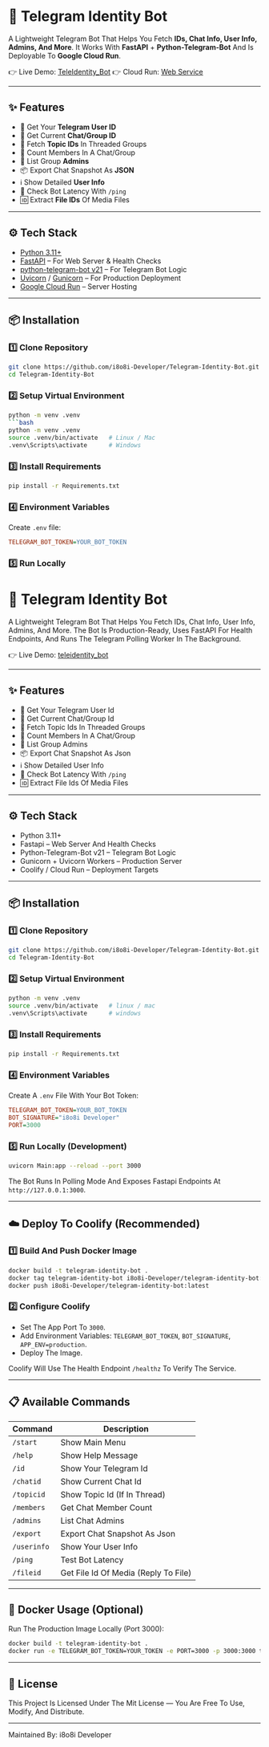 # 🔑 Telegram Identity Bot

A Lightweight Telegram Bot That Helps You Fetch **IDs, Chat Info, User Info, Admins, And More**.
It Works With **FastAPI** + **Python-Telegram-Bot** And Is Deployable To **Google Cloud Run**.

👉 Live Demo: [TeleIdentity\_Bot](https://t.me/TeleIdentity_Bot)
👉 Cloud Run: [Web Service](https://bot.durgaaisolutions.in)

---

## ✨ Features

* 👤 Get Your **Telegram User ID**
* 💬 Get Current **Chat/Group ID**
* 🧵 Fetch **Topic IDs** In Threaded Groups
* 👥 Count Members In A Chat/Group
* 👑 List Group **Admins**
* 📦 Export Chat Snapshot As **JSON**
* ℹ️ Show Detailed **User Info**
* 🏓 Check Bot Latency With `/ping`
* 🆔 Extract **File IDs** Of Media Files

---

## ⚙️ Tech Stack

* [Python 3.11+](https://www.python.org/)
* [FastAPI](https://fastapi.tiangolo.com/) – For Web Server & Health Checks
* [python-telegram-bot v21](https://github.com/python-telegram-bot/python-telegram-bot) – For Telegram Bot Logic
* [Uvicorn](https://www.uvicorn.org/) / [Gunicorn](https://gunicorn.org/) – For Production Deployment
* [Google Cloud Run](https://cloud.google.com/run) – Server Hosting

---

## 📦 Installation

### 1️⃣ Clone Repository

```bash
git clone https://github.com/i8o8i-Developer/Telegram-Identity-Bot.git
cd Telegram-Identity-Bot
```

### 2️⃣ Setup Virtual Environment

```bash
python -m venv .venv
```bash
python -m venv .venv
source .venv/bin/activate   # Linux / Mac
.venv\Scripts\activate      # Windows
```

### 3️⃣ Install Requirements

```bash
pip install -r Requirements.txt
```

### 4️⃣ Environment Variables

Create `.env` file:

```ini
TELEGRAM_BOT_TOKEN=YOUR_BOT_TOKEN
```

### 5️⃣ Run Locally

# 🔑 Telegram Identity Bot

A Lightweight Telegram Bot That Helps You Fetch IDs, Chat Info, User Info, Admins, And More. The Bot Is Production-Ready, Uses FastAPI For Health Endpoints, And Runs The Telegram Polling Worker In The Background.

👉 Live Demo: [teleidentity_bot](https://t.me/TeleIdentity_Bot)

---

## ✨ Features

- 👤 Get Your Telegram User Id
- 💬 Get Current Chat/Group Id
- 🧵 Fetch Topic Ids In Threaded Groups
- 👥 Count Members In A Chat/Group
- 👑 List Group Admins
- 📦 Export Chat Snapshot As Json
- ℹ️ Show Detailed User Info
- 🏓 Check Bot Latency With <code>/ping</code>
- 🆔 Extract File Ids Of Media Files

---

## ⚙️ Tech Stack

- Python 3.11+
- Fastapi – Web Server And Health Checks
- Python-Telegram-Bot v21 – Telegram Bot Logic
- Gunicorn + Uvicorn Workers – Production Server
- Coolify / Cloud Run – Deployment Targets

---

## 📦 Installation

### 1️⃣ Clone Repository

```bash
git clone https://github.com/i8o8i-Developer/Telegram-Identity-Bot.git
cd Telegram-Identity-Bot
```

### 2️⃣ Setup Virtual Environment

```bash
python -m venv .venv
source .venv/bin/activate   # linux / mac
.venv\Scripts\activate      # windows
```

### 3️⃣ Install Requirements

```bash
pip install -r Requirements.txt
```

### 4️⃣ Environment Variables

Create A `.env` File With Your Bot Token:

```ini
TELEGRAM_BOT_TOKEN=YOUR_BOT_TOKEN
BOT_SIGNATURE="i8o8i Developer"
PORT=3000
```

### 5️⃣ Run Locally (Development)

```bash
uvicorn Main:app --reload --port 3000
```

The Bot Runs In Polling Mode And Exposes Fastapi Endpoints At `http://127.0.0.1:3000`.

---

## ☁️ Deploy To Coolify (Recommended)

### 1️⃣ Build And Push Docker Image

```bash
docker build -t telegram-identity-bot .
docker tag telegram-identity-bot i8o8i-Developer/telegram-identity-bot:latest
docker push i8o8i-Developer/telegram-identity-bot:latest
```

### 2️⃣ Configure Coolify

- Set The App Port To `3000`.
- Add Environment Variables: `TELEGRAM_BOT_TOKEN`, `BOT_SIGNATURE`, `APP_ENV=production`.
- Deploy The Image.

Coolify Will Use The Health Endpoint `/healthz` To Verify The Service.

---

## 📋 Available Commands

| Command | Description |
| --- | --- |
| <code>/start</code> | Show Main Menu |
| <code>/help</code> | Show Help Message |
| <code>/id</code> | Show Your Telegram Id |
| <code>/chatid</code> | Show Current Chat Id |
| <code>/topicid</code> | Show Topic Id (If In Thread) |
| <code>/members</code> | Get Chat Member Count |
| <code>/admins</code> | List Chat Admins |
| <code>/export</code> | Export Chat Snapshot As Json |
| <code>/userinfo</code> | Show Your User Info |
| <code>/ping</code> | Test Bot Latency |
| <code>/fileid</code> | Get File Id Of Media (Reply To File) |

---

## 🐳 Docker Usage (Optional)

Run The Production Image Locally (Port 3000):

```bash
docker build -t telegram-identity-bot .
docker run -e TELEGRAM_BOT_TOKEN=YOUR_TOKEN -e PORT=3000 -p 3000:3000 telegram-identity-bot
```

---

## 📜 License

This Project Is Licensed Under The Mit License — You Are Free To Use, Modify, And Distribute.

---

Maintained By: i8o8i Developer
